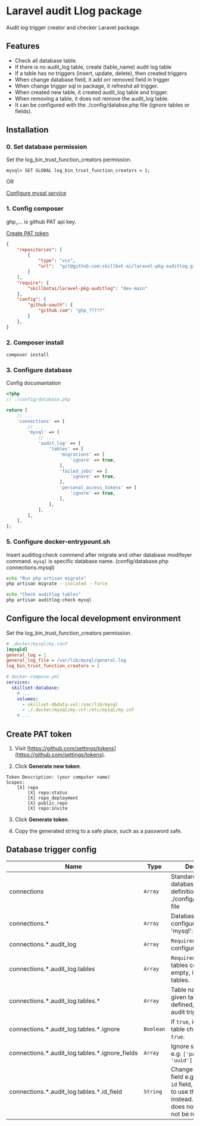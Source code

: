 # Laravel audit Llog package

Audit log trigger creator and checker Laravel package.

## Features 
 * Check all database table.
 * If there is no audit_log table, create (table_name) audit log table
 * If a table has no triggers (insert, update, delete), then created triggers
 * When change database field, it add orr removed field in trigger
 * When change trigger sql in package, it refreshd all trigger.
 * When created new table, it created audit_log table and trigger.
 * When removing a table, it does not remove the audit_log table.
 * It can be configured with the ./config/databse.php file (ignore tables or fields).
 


## Installation

### 0. Set database permission
Set the log_bin_trust_function_creators permission.
```
mysql> SET GLOBAL log_bin_trust_function_creators = 1;
```
OR

[Configure mysql service](#configure-the-local-development-environment)

### 1. Config composer
ghp_... is github PAT api key.

[Create PAT token](#create-pat-token)
```json
{
    "repositories": [
        {
            "type": "vcs",
            "url":  "git@github.com:skillbot-ai/laravel-pkg-auditlog.git"
        }
    ],
    "require": {
        "skillbotai/laravel-pkg-auditlog": "dev-main"
    },
    "config": {
        "github-oauth": {
            "github.com": "ghp_?????"
        }
    },
}
```

### 2. Composer install
```bash
composer install
```

### 3. Configure database
Config documantation
```php
<?php
// ./config/database.php

return [
    // ...
    'connections' => [
        // ...
        'mysql' => [
            // ...
            'audit_log' => [
                'tables' => [
                    'migrations' => [
                        'ignore' => true,
                    ],
                    'failed_jobs' => [
                        'ignore' => true,
                    ],
                    'personal_access_tokens' => [
                        'ignore' => true,
                    ],
                ],
            ],
        ],
    ],
];
```
### 5. Configure docker-entrypount.sh
Insert auditlog:check commend after migrate and other database modifeyer command.
`mysql` is specific database name. (config/database.php connections.mysql)
```bash
echo "Run php artisan migrate"
php artisan migrate --isolated --force

echo "Check auditlog tables"
php artisan auditlog:check mysql
```


## Configure the local development environment

Set the log_bin_trust_function_creators permission.
```INI
# .docker/mysql/my.conf
[mysqld]
general_log = 1
general_log_file = /var/lib/mysql/general.log
log_bin_trust_function_creators = 1
```

```yaml
# docker-compose.yml
services:
  skillset-database:
    # ...
    volumes:
      - skillset-dbdata-vol:/var/lib/mysql
      - ./.docker/mysql/my.cnf:/etc/mysql/my.cnf
    # ...
```

## Create PAT token

1. Visit [https://github.com/settings/tokens](https://github.com/settings/tokens).

2. Click **Generate new token**.
```
Token Description: (your computer name)
Scopes:
    [X] repo
        [X] repo:status
        [X] repo_deployment
        [X] public_repo
        [X] repo:invite
```
3. Click **Generate token**.

4. Copy the generated string to a safe place, such as a password safe.

## Database trigger config

| Name     | Type       | Description                           |
|----------|------------|---------------------------------------|
| connections | `Array` | Standard Laravel database connection definitios in ./config/database.php file |
| connections.\* | `Array` | Database configuration. e.g: 'mysql': [] |
| connections.\*.audit_log | `Array` | `Required` Audit log configuration. |
| connections.\*.audit_log.tables | `Array` | `Required` Audit log tables config. If empty, it checks all tables. |
| connections.\*.audit_log.tables.\* | `Array` | Table name. If the given table is not defined, then it sets audit triggers. |
| connections.\*.audit_log.tables.\*.ignore | `Boolean` | If `true`, ignore the table check. Default `true`. |
| connections.\*.audit_log.tables.\*.ignore_fields | `Array` | Ignore specific fields. e.g: `['password', 'uuid']`|
| connections.\*.audit_log.tables.\*.id_field | `String` | Change default id field e.g: If there is no `id` field, but we want to use the `uuid` field instead. If the `id` field does not exist, it will not be recorded. |